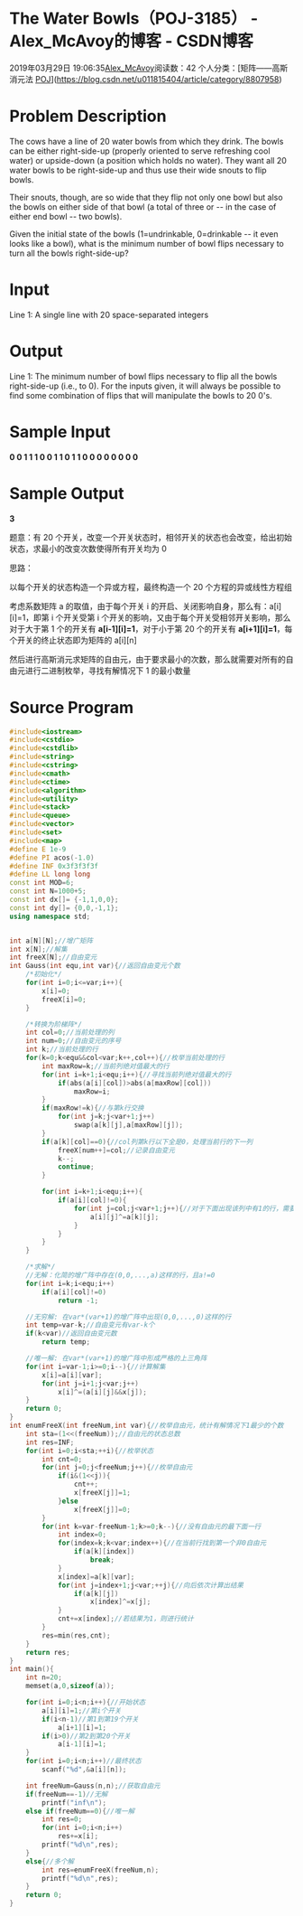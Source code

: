 # The Water Bowls（POJ-3185） - Alex_McAvoy的博客 - CSDN博客





2019年03月29日 19:06:35[Alex_McAvoy](https://me.csdn.net/u011815404)阅读数：42
个人分类：[矩阵——高斯消元法																[POJ](https://blog.csdn.net/u011815404/article/category/7504500)](https://blog.csdn.net/u011815404/article/category/8807958)








> 
# Problem Description

The cows have a line of 20 water bowls from which they drink. The bowls can be either right-side-up (properly oriented to serve refreshing cool water) or upside-down (a position which holds no water). They want all 20 water bowls to be right-side-up and thus use their wide snouts to flip bowls. 

Their snouts, though, are so wide that they flip not only one bowl but also the bowls on either side of that bowl (a total of three or -- in the case of either end bowl -- two bowls). 

Given the initial state of the bowls (1=undrinkable, 0=drinkable -- it even looks like a bowl), what is the minimum number of bowl flips necessary to turn all the bowls right-side-up?

# **Input**

Line 1: A single line with 20 space-separated integers

# Output

Line 1: The minimum number of bowl flips necessary to flip all the bowls right-side-up (i.e., to 0). For the inputs given, it will always be possible to find some combination of flips that will manipulate the bowls to 20 0's.

# Sample Input

**0 0 1 1 1 0 0 1 1 0 1 1 0 0 0 0 0 0 0 0**

# Sample Output

**3**


题意：有 20 个开关，改变一个开关状态时，相邻开关的状态也会改变，给出初始状态，求最小的改变次数使得所有开关均为 0

思路：

以每个开关的状态构造一个异或方程，最终构造一个 20 个方程的异或线性方程组

考虑系数矩阵 a 的取值，由于每个开关 i 的开启、关闭影响自身，那么有：a[i][i]=1，即第 i 个开关受第 i 个开关的影响，又由于每个开关受相邻开关影响，那么对于大于第 1 个的开关有 **a[i-1][i]=1**，对于小于第 20 个的开关有 **a[i+1][i]=1**，每个开关的终止状态即为矩阵的 a[i][n]

然后进行高斯消元求矩阵的自由元，由于要求最小的次数，那么就需要对所有的自由元进行二进制枚举，寻找有解情况下 1 的最小数量

# Source Program

```cpp
#include<iostream>
#include<cstdio>
#include<cstdlib>
#include<string>
#include<cstring>
#include<cmath>
#include<ctime>
#include<algorithm>
#include<utility>
#include<stack>
#include<queue>
#include<vector>
#include<set>
#include<map>
#define E 1e-9
#define PI acos(-1.0)
#define INF 0x3f3f3f3f
#define LL long long
const int MOD=6;
const int N=1000+5;
const int dx[]= {-1,1,0,0};
const int dy[]= {0,0,-1,1};
using namespace std;


int a[N][N];//增广矩阵
int x[N];//解集
int freeX[N];//自由变元
int Gauss(int equ,int var){//返回自由变元个数
    /*初始化*/
    for(int i=0;i<=var;i++){
        x[i]=0;
        freeX[i]=0;
    }

    /*转换为阶梯阵*/
    int col=0;//当前处理的列
    int num=0;//自由变元的序号
    int k;//当前处理的行
    for(k=0;k<equ&&col<var;k++,col++){//枚举当前处理的行
        int maxRow=k;//当前列绝对值最大的行
        for(int i=k+1;i<equ;i++){//寻找当前列绝对值最大的行
            if(abs(a[i][col])>abs(a[maxRow][col]))
                maxRow=i;
        }
        if(maxRow!=k){//与第k行交换
            for(int j=k;j<var+1;j++)
                swap(a[k][j],a[maxRow][j]);
        }
        if(a[k][col]==0){//col列第k行以下全是0，处理当前行的下一列
            freeX[num++]=col;//记录自由变元
            k--;
            continue;
        }

        for(int i=k+1;i<equ;i++){
            if(a[i][col]!=0){
                for(int j=col;j<var+1;j++){//对于下面出现该列中有1的行，需要把1消掉
                    a[i][j]^=a[k][j];
                }
            }
        }
    }

    /*求解*/
    //无解：化简的增广阵中存在(0,0,...,a)这样的行，且a!=0
    for(int i=k;i<equ;i++)
        if(a[i][col]!=0)
            return -1;

    //无穷解: 在var*(var+1)的增广阵中出现(0,0,...,0)这样的行
    int temp=var-k;//自由变元有var-k个
    if(k<var)//返回自由变元数
        return temp;

    //唯一解: 在var*(var+1)的增广阵中形成严格的上三角阵
    for(int i=var-1;i>=0;i--){//计算解集
        x[i]=a[i][var];
        for(int j=i+1;j<var;j++)
            x[i]^=(a[i][j]&&x[j]);
    }
    return 0;
}
int enumFreeX(int freeNum,int var){//枚举自由元，统计有解情况下1最少的个数
    int sta=(1<<(freeNum));//自由元的状态总数
    int res=INF;
    for(int i=0;i<sta;++i){//枚举状态
        int cnt=0;
        for(int j=0;j<freeNum;j++){//枚举自由元
            if(i&(1<<j)){
                cnt++;
                x[freeX[j]]=1;
            }else
                x[freeX[j]]=0;
        }
        for(int k=var-freeNum-1;k>=0;k--){//没有自由元的最下面一行
            int index=0;
            for(index=k;k<var;index++){//在当前行找到第一个非0自由元
                if(a[k][index])
                    break;
            }
            x[index]=a[k][var];
            for(int j=index+1;j<var;++j){//向后依次计算出结果
                if(a[k][j])
                    x[index]^=x[j];
            }
            cnt+=x[index];//若结果为1，则进行统计
        }
        res=min(res,cnt);
    }
    return res;
}
int main(){
    int n=20;
    memset(a,0,sizeof(a));

    for(int i=0;i<n;i++){//开始状态
        a[i][i]=1;//第i个开关
        if(i<n-1)//第1到第19个开关
            a[i+1][i]=1;
        if(i>0)//第2到第20个开关
            a[i-1][i]=1;
    }
    for(int i=0;i<n;i++)//最终状态
        scanf("%d",&a[i][n]);

    int freeNum=Gauss(n,n);//获取自由元
    if(freeNum==-1)//无解
        printf("inf\n");
    else if(freeNum==0){//唯一解
        int res=0;
        for(int i=0;i<n;i++)
            res+=x[i];
        printf("%d\n",res);
    }
    else{//多个解
        int res=enumFreeX(freeNum,n);
        printf("%d\n",res);
    }
    return 0;
}
```






